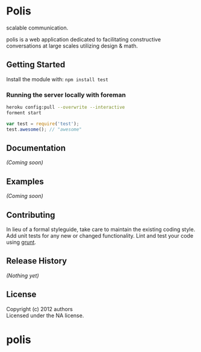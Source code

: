 # Polis

scalable communication.

polis is a web application dedicated to facilitating constructive conversations at large scales utilizing design & math.

## Getting Started
Install the module with: `npm install test`

### Running the server locally with foreman
```bash
heroku config:pull --overwrite --interactive
forment start
```

```javascript
var test = require('test');
test.awesome(); // "awesome"
```

## Documentation
_(Coming soon)_

## Examples
_(Coming soon)_

## Contributing
In lieu of a formal styleguide, take care to maintain the existing coding style. Add unit tests for any new or changed functionality. Lint and test your code using [grunt](https://github.com/gruntjs/grunt).

## Release History
_(Nothing yet)_

## License
Copyright (c) 2012 authors  
Licensed under the NA license.

polis
=====


